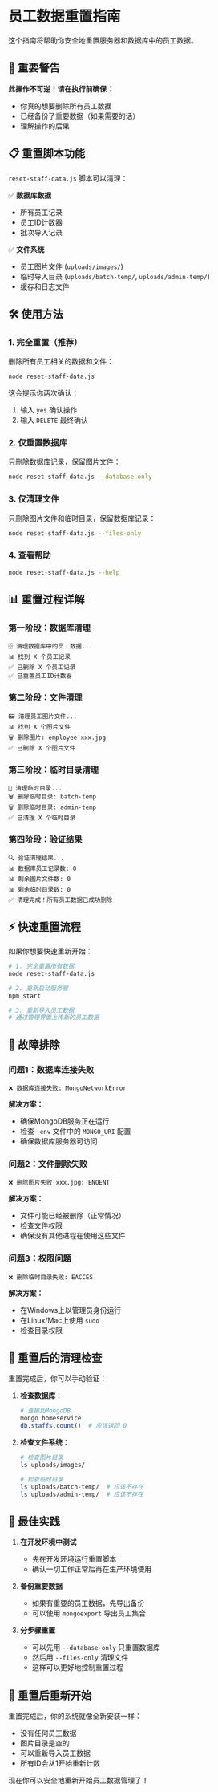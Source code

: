 # 员工数据重置指南

这个指南将帮助你安全地重置服务器和数据库中的员工数据。

## 🚨 重要警告

**此操作不可逆！请在执行前确保：**
- 你真的想要删除所有员工数据
- 已经备份了重要数据（如果需要的话）
- 理解操作的后果

## 📋 重置脚本功能

`reset-staff-data.js` 脚本可以清理：

✅ **数据库数据**
- 所有员工记录
- 员工ID计数器
- 批次导入记录

✅ **文件系统**
- 员工图片文件 (`uploads/images/`)
- 临时导入目录 (`uploads/batch-temp/`, `uploads/admin-temp/`)
- 缓存和日志文件

## 🛠️ 使用方法

### 1. 完全重置（推荐）
删除所有员工相关的数据和文件：

```bash
node reset-staff-data.js
```

这会提示你两次确认：
1. 输入 `yes` 确认操作
2. 输入 `DELETE` 最终确认

### 2. 仅重置数据库
只删除数据库记录，保留图片文件：

```bash
node reset-staff-data.js --database-only
```

### 3. 仅清理文件
只删除图片文件和临时目录，保留数据库记录：

```bash
node reset-staff-data.js --files-only
```

### 4. 查看帮助
```bash
node reset-staff-data.js --help
```

## 📊 重置过程详解

### 第一阶段：数据库清理
```
🗄️ 清理数据库中的员工数据...
📊 找到 X 个员工记录
✅ 已删除 X 个员工记录
✅ 已重置员工ID计数器
```

### 第二阶段：文件清理
```
🖼️ 清理员工图片文件...
📊 找到 X 个图片文件
🗑️ 删除图片: employee-xxx.jpg
✅ 已删除 X 个图片文件
```

### 第三阶段：临时目录清理
```
📁 清理临时目录...
🗑️ 删除临时目录: batch-temp
🗑️ 删除临时目录: admin-temp
✅ 已清理 X 个临时目录
```

### 第四阶段：验证结果
```
🔍 验证清理结果...
📊 数据库员工记录数: 0
📊 剩余图片文件数: 0
📊 剩余临时目录数: 0
✅ 清理完成！所有员工数据已成功删除
```

## ⚡ 快速重置流程

如果你想要快速重新开始：

```bash
# 1. 完全重置所有数据
node reset-staff-data.js

# 2. 重新启动服务器
npm start

# 3. 重新导入员工数据
# 通过管理界面上传新的员工数据
```

## 🔧 故障排除

### 问题1：数据库连接失败
```
❌ 数据库连接失败: MongoNetworkError
```

**解决方案：**
- 确保MongoDB服务正在运行
- 检查 `.env` 文件中的 `MONGO_URI` 配置
- 确保数据库服务器可访问

### 问题2：文件删除失败
```
❌ 删除图片失败 xxx.jpg: ENOENT
```

**解决方案：**
- 文件可能已经被删除（正常情况）
- 检查文件权限
- 确保没有其他进程在使用这些文件

### 问题3：权限问题
```
❌ 删除临时目录失败: EACCES
```

**解决方案：**
- 在Windows上以管理员身份运行
- 在Linux/Mac上使用 `sudo`
- 检查目录权限

## 📝 重置后的清理检查

重置完成后，你可以手动验证：

1. **检查数据库**：
   ```bash
   # 连接到MongoDB
   mongo homeservice
   db.staffs.count()  # 应该返回 0
   ```

2. **检查文件系统**：
   ```bash
   # 检查图片目录
   ls uploads/images/
   
   # 检查临时目录
   ls uploads/batch-temp/  # 应该不存在
   ls uploads/admin-temp/  # 应该不存在
   ```

## 🎯 最佳实践

1. **在开发环境中测试**
   - 先在开发环境运行重置脚本
   - 确认一切工作正常后再在生产环境使用

2. **备份重要数据**
   - 如果有重要的员工数据，先导出备份
   - 可以使用 `mongoexport` 导出员工集合

3. **分步骤重置**
   - 可以先用 `--database-only` 只重置数据库
   - 然后用 `--files-only` 清理文件
   - 这样可以更好地控制重置过程

## 🚀 重置后重新开始

重置完成后，你的系统就像全新安装一样：
- 没有任何员工数据
- 图片目录是空的
- 可以重新导入员工数据
- 所有ID会从1开始重新计数

现在你可以安全地重新开始员工数据管理了！
